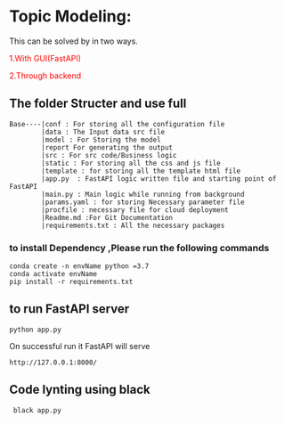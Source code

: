 # Topic Modeling:
This can be solved by in two ways. <br>
 <p style="color:#ff0000">1.With GUI(FastAPI) </p>
 <p style='color:red'>2.Through backend </p>
 

## The folder Structer and use full

```
Base----|conf : For storing all the configuration file
        |data : The Input data src file
        |model : For Storing the model
        |report For generating the output
        |src : For src code/Business logic	
        |static : For storing all the css and js file
        |template : for storing all the template html file
        |app.py  : FastAPI logic written file and starting point of FastAPI 
        |main.py : Main logic while running from background
        |params.yaml : for storing Necessary parameter file
        |procfile : necessary file for cloud deployment
        |Readme.md :For Git Documentation
        |requirements.txt : All the necessary packages
```

### to install Dependency ,Please run the following commands

```
conda create -n envName python =3.7
conda activate envName
pip install -r requirements.txt
```

## to run FastAPI server 

``` python app.py ```

On successful run it FastAPI will serve 

``` http://127.0.0.1:8000/ ```

## Code lynting using black

``` black app.py```